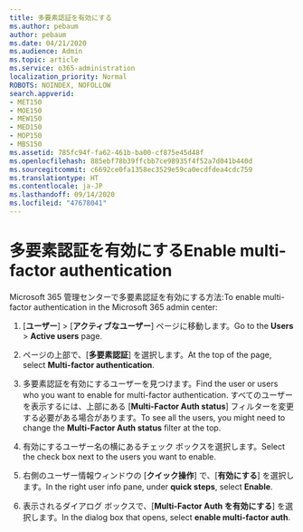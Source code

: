```yaml
---
title: 多要素認証を有効にする
ms.author: pebaum
author: pebaum
ms.date: 04/21/2020
ms.audience: Admin
ms.topic: article
ms.service: o365-administration
localization_priority: Normal
ROBOTS: NOINDEX, NOFOLLOW
search.appverid:
- MET150
- MOE150
- MEW150
- MED150
- MOP150
- MBS150
ms.assetid: 785fc94f-fa62-461b-ba00-cf875e45d48f
ms.openlocfilehash: 885ebf78b39ffcbb7ce98935f4f52a7d041b440d
ms.sourcegitcommit: c6692ce0fa1358ec3529e59ca0ecdfdea4cdc759
ms.translationtype: HT
ms.contentlocale: ja-JP
ms.lasthandoff: 09/14/2020
ms.locfileid: "47678041"
---
```

# <a name="enable-multi-factor-authentication"></a><span data-ttu-id="a3d84-102">多要素認証を有効にする</span><span class="sxs-lookup"><span data-stu-id="a3d84-102">Enable multi-factor authentication</span></span>

<span data-ttu-id="a3d84-103">Microsoft 365 管理センターで多要素認証を有効にする方法:</span><span class="sxs-lookup"><span data-stu-id="a3d84-103">To enable multi-factor authentication in the Microsoft 365 admin center:</span></span>

1. <span data-ttu-id="a3d84-104">[**ユーザー**] \> [**アクティブなユーザー**] ページに移動します。</span><span class="sxs-lookup"><span data-stu-id="a3d84-104">Go to the **Users** \> **Active users** page.</span></span>
    
2. <span data-ttu-id="a3d84-105">ページの上部で、[**多要素認証**] を選択します。</span><span class="sxs-lookup"><span data-stu-id="a3d84-105">At the top of the page, select **Multi-factor authentication**.</span></span> 
    
3. <span data-ttu-id="a3d84-106">多要素認証を有効にするユーザーを見つけます。</span><span class="sxs-lookup"><span data-stu-id="a3d84-106">Find the user or users who you want to enable for multi-factor authentication.</span></span> <span data-ttu-id="a3d84-107">すべてのユーザーを表示するには、上部にある [**Multi-Factor Auth status**] フィルターを変更する必要がある場合があります。</span><span class="sxs-lookup"><span data-stu-id="a3d84-107">To see all the users, you might need to change the **Multi-Factor Auth status** filter at the top.</span></span>
    
4. <span data-ttu-id="a3d84-108">有効にするユーザー名の横にあるチェック ボックスを選択します。</span><span class="sxs-lookup"><span data-stu-id="a3d84-108">Select the check box next to the users you want to enable.</span></span>
    
5.  <span data-ttu-id="a3d84-109">右側のユーザー情報ウィンドウの [**クイック操作**] で、[**有効にする**] を選択します。</span><span class="sxs-lookup"><span data-stu-id="a3d84-109">In the right user info pane, under **quick steps**, select **Enable**.</span></span> 
    
6. <span data-ttu-id="a3d84-110">表示されるダイアログ ボックスで、[**Multi-Factor Auth を有効にする**] を選択します。</span><span class="sxs-lookup"><span data-stu-id="a3d84-110">In the dialog box that opens, select **enable multi-factor auth**.</span></span> 
    

